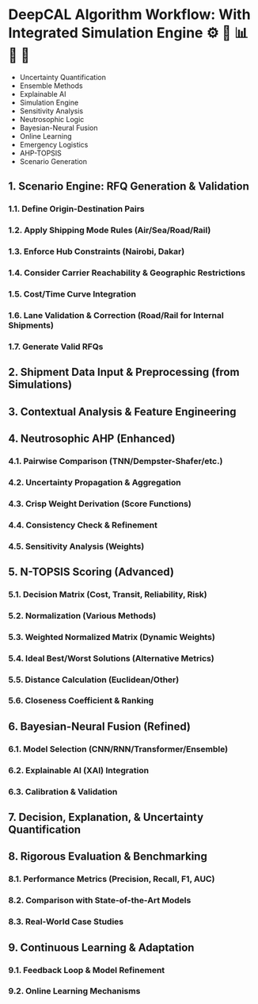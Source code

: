 
# DeepCAL Algorithm Workflow: With Integrated Simulation Engine  ⚙️ 🔬 📊 🧠 🔁

- Uncertainty Quantification
- Ensemble Methods
- Explainable AI
- Simulation Engine
- Sensitivity Analysis
- Neutrosophic Logic
- Bayesian-Neural Fusion
- Online Learning
- Emergency Logistics
- AHP-TOPSIS
- Scenario Generation

## 1. Scenario Engine: RFQ Generation & Validation

### 1.1. Define Origin-Destination Pairs

### 1.2. Apply Shipping Mode Rules (Air/Sea/Road/Rail)

### 1.3. Enforce Hub Constraints (Nairobi, Dakar)

### 1.4. Consider Carrier Reachability & Geographic Restrictions

### 1.5. Cost/Time Curve Integration

### 1.6. Lane Validation & Correction (Road/Rail for Internal Shipments)

### 1.7. Generate Valid RFQs

## 2. Shipment Data Input & Preprocessing (from Simulations)

## 3. Contextual Analysis & Feature Engineering

## 4. Neutrosophic AHP (Enhanced)

### 4.1. Pairwise Comparison (TNN/Dempster-Shafer/etc.)

### 4.2. Uncertainty Propagation & Aggregation

### 4.3. Crisp Weight Derivation (Score Functions)

### 4.4. Consistency Check & Refinement

### 4.5. Sensitivity Analysis (Weights)

## 5. N-TOPSIS Scoring (Advanced)

### 5.1. Decision Matrix (Cost, Transit, Reliability, Risk)

### 5.2. Normalization (Various Methods)

### 5.3. Weighted Normalized Matrix (Dynamic Weights)

### 5.4. Ideal Best/Worst Solutions (Alternative Metrics)

### 5.5. Distance Calculation (Euclidean/Other)

### 5.6. Closeness Coefficient & Ranking

## 6. Bayesian-Neural Fusion (Refined)

### 6.1. Model Selection (CNN/RNN/Transformer/Ensemble)

### 6.2. Explainable AI (XAI) Integration

### 6.3. Calibration & Validation

## 7. Decision, Explanation, & Uncertainty Quantification

## 8. Rigorous Evaluation & Benchmarking

### 8.1. Performance Metrics (Precision, Recall, F1, AUC)

### 8.2. Comparison with State-of-the-Art Models

### 8.3. Real-World Case Studies

## 9. Continuous Learning & Adaptation

### 9.1. Feedback Loop & Model Refinement

### 9.2. Online Learning Mechanisms
